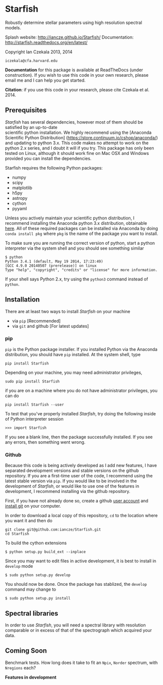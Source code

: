 # Starfish

Robustly determine stellar parameters using high resolution spectral models. 

Splash website: http://iancze.github.io/Starfish/
Documentation: http://starfish.readthedocs.org/en/latest/

Copyright Ian Czekala 2013, 2014

`iczekala@cfa.harvard.edu`

**Documentation** for this package is available at ReadTheDocs (under construction). If you wish to use 
this code in your own research, please email me and I can help you get started.

**Citation**: if you use this code in your research, please cite Czekala et al. 2014.

## Prerequisites 

*Starfish* has several dependencies, however most of them should be satisfied by an up-to-date  
scientific python installation. We highly recommend using the [Anaconda Scientific Python Distribution]
(https://store.continuum.io/cshop/anaconda/) and updating to python 3.x. This code makes no attempt to work on the 
python 2.x series, and I doubt it will if you try. This package has only been tested on Linux, although it should 
work fine on Mac OSX and Windows provided you can install the dependencies.

Starfish requires the following Python packages:

* numpy
* scipy
* matplotlib
* h5py
* astropy
* cython
* pyyaml

Unless you actively maintain your scientific python distribution, I recommend installing the Anaconda python 3.x 
distribution, obtainable [here](https://store.continuum.io/cshop/anaconda/). All of these required packages
can be installed via Anaconda by doing `conda install pkg` where `pkg` is the name of the package you want to install.

To make sure you are running the correct version of python, start a python interpreter via the system shell and you 
should see something similar

    $ python
    Python 3.4.1 (default, May 19 2014, 17:23:49) 
    [GCC 4.9.0 20140507 (prerelease)] on linux  
    Type "help", "copyright", "credits" or "license" for more information.   

If your shell says Python 2.x, try using the `python3` command instead of `python`.

## Installation

There are at least two ways to install *Starfish* on your machine

* via `pip` [Recommended]
* via `git` and github [For latest updates]

### pip

`pip` is the Python package installer. If you installed Python via the Anaconda distribution, 
you should have `pip` installed. At the system shell, type 

    pip install Starfish
    
Depending on your machine, you may need administrator privileges,
 
    sudo pip install Starfish
    
if you are on a machine where you do not have administrator privileges, you can do

    pip install Starfish --user
    
To test that you've properly installed *Starfish*, try doing the following inside of Python interpreter session

    >>> import Starfish

If you see a blank line, then the package successfully installed. If you see any errors, then something went wrong. 
 
### Github

Because this code is being actively developed as I add new features, I have separated development versions and 
stable versions on the github repository. If you are a first-time user of the code, I recommend using the latest stable 
version via `pip`. If you would like to be involved in the development of *Starfish*, 
or would like to use one of the features in development, I recommend installing via the github repository.

First, if you have not already done so, create a github [user account](https://github.com/) and 
[install git](http://git-scm.com/downloads) on your computer.

In order to download a local copy of this repository, ``cd`` to the location where you want it and then do

    git clone git@github.com:iancze/Starfish.git
    cd Starfish

To build the cython extensions

    $ python setup.py build_ext --inplace

Since you may want to edit files in active development, it is best to install in `develop` mode

    $ sudo python setup.py develop

You should now be done. Once the package has stablized, the `develop` command may change to

    $ sudo python setup.py install


## Spectral libraries

In order to use *Starfish*, you will need a spectral library with resolution comparable or in excess of that of the 
spectrograph which acquired your data.

## Coming Soon

Benchmark tests. How long does it take to fit an `Npix`, `Norder` spectrum, with `Nregions` each? 

**Features in development**
